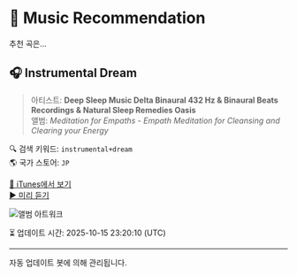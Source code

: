 
# 🎵 Music Recommendation

추천 곡은...

## 🎧 Instrumental Dream  
> 아티스트: **Deep Sleep Music Delta Binaural 432 Hz & Binaural Beats Recordings & Natural Sleep Remedies Oasis**  
> 앨범: _Meditation for Empaths - Empath Meditation for Cleansing and Clearing your Energy_  

🔍 검색 키워드: `instrumental+dream`  
🌎 국가 스토어: `JP`

[🔗 iTunes에서 보기](https://music.apple.com/jp/album/instrumental-dream/1351409875?i=1351410526&uo=4)  
[▶️ 미리 듣기](https://audio-ssl.itunes.apple.com/itunes-assets/AudioPreview115/v4/d2/df/5e/d2df5e1d-be97-506a-624c-be31a3ca2978/mzaf_12702939491859418322.plus.aac.p.m4a)

![앨범 아트워크](https://is1-ssl.mzstatic.com/image/thumb/Music118/v4/ab/d7/49/abd749d0-3da7-3ad4-6181-918ce445a273/8033772912129.jpg/100x100bb.jpg)

⏳ 업데이트 시간: 2025-10-15 23:20:10 (UTC)

---
자동 업데이트 봇에 의해 관리됩니다.
